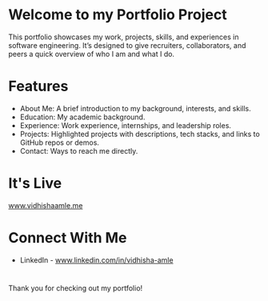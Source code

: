 # Welcome to my Portfolio Project

This portfolio showcases my work, projects, skills, and experiences in software engineering. It’s designed to give recruiters, collaborators, and peers a quick overview of who I am and what I do.

# Features

- About Me: A brief introduction to my background, interests, and skills.
- Education: My academic background.
- Experience: Work experience, internships, and leadership roles.
- Projects: Highlighted projects with descriptions, tech stacks, and links to GitHub repos or demos.
- Contact: Ways to reach me directly.

# It's Live

www.vidhishaamle.me

# Connect With Me

- LinkedIn - www.linkedin.com/in/vidhisha-amle

#
Thank you for checking out my portfolio!
